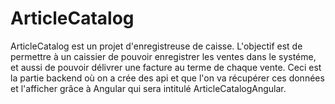 # ArticleCatalog

ArticleCatalog est un projet d'enregistreuse de caisse. 
L'objectif est de permettre à un caissier de pouvoir enregistrer les ventes dans le systéme, et aussi de pouvoir délivrer une facture au terme de chaque vente.
Ceci est la partie backend où on a crée des api et que l'on va récupérer ces données et l'afficher grâce à Angular qui sera intitulé ArticleCatalogAngular.
